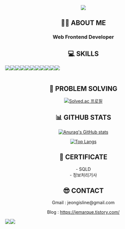 <div align=center>
<img src="https://capsule-render.vercel.app/api?type=cylinder&color=0:E34C26,10:DA5B0B,30:C6538C,75:3572A5,100:A371F7&height=150&section=header&text=I'm%20Eunseon&fontsize=40" />
<h2>👩‍💻 ABOUT ME</h2>
  <h3>Web Frontend Developer</h3>
  <p></p>
<h2>💻 SKILLS</h1>
<div style="display:flex; flex-direction:row;">
    <img src='https://img.shields.io/badge/JavaScript-F7DF1E?style=for-the-badge&logo=JavaScript&logoColor=white'>
  <img src='https://img.shields.io/badge/React-20232A?style=for-the-badge&logo=react&logoColor=61DAFB'>
  <img src='https://img.shields.io/badge/CSS3-1572B6?style=for-the-badge&logo=css3&logoColor=white'>
  <img src='https://img.shields.io/badge/Sass-CC6699?style=for-the-badge&logo=sass&logoColor=white'>
  <img src='https://img.shields.io/badge/Tailwind_CSS-38B2AC?style=for-the-badge&logo=tailwind-css&logoColor=white'>
  <img src='https://img.shields.io/badge/styled--components-DB7093?style=for-the-badge&logo=styled-components&logoColor=white'>
  <img src='https://img.shields.io/badge/Redux-593D88?style=for-the-badge&logo=redux&logoColor=white'>
  <img src='https://img.shields.io/badge/Python-3776AB?style=for-the-badge&logo=python&logoColor=white'>
  <img src='https://img.shields.io/badge/GIT-E44C30?style=for-the-badge&logo=git&logoColor=white'>
  <img src='https://img.shields.io/badge/Notion-%23000000.svg?style=for-the-badge&logo=notion&logoColor=white'>
  <img src='https://img.shields.io/badge/Figma-F24E1E?style=for-the-badge&logo=figma&logoColor=white'>
</div>
<br/>

<h2>🚩 PROBLEM SOLVING</h2>

[![Solved.ac
프로필](http://mazassumnida.wtf/api/v2/generate_badge?boj=sseon21)](https://solved.ac/sseon21)

<h2>📊 GITHUB STATS</h2>

[![Anurag's GitHub stats](https://github-readme-stats.vercel.app/api?username=seon318)](https://github.com/anuraghazra/github-readme-stats)

[![Top Langs](https://github-readme-stats.vercel.app/api/top-langs/?username=seon318)](https://github.com/anuraghazra/github-readme-stats)

<h2>🔖 CERTIFICATE</h2>
- SQLD<br/>
- 정보처리기사

<h2>😎 CONTACT</h2>
<p>Gmail : jeongisline@gmail.com</p>
<p>Blog : <a href='https://jemarque.tistory.com/'>https://jemarque.tistory.com/</a></p>
<div style="display:flex; flex-direction:row;">
  <a href='https://www.instagram.com/definition_of_seon?igsh=MWx4MWhzbmJwd3QxMg%3D%3D&utm_source=qr'> <img src='https://img.shields.io/badge/Instagram-E4405F?style=for-the-badge&logo=instagram&logoColor=white'> </a>
  <a href='https://youtube.com/@user-hb4ih8sz3d?si=YPIa5QCRtw7TztF_'> <img src='https://img.shields.io/badge/YouTube-FF0000?style=for-the-badge&logo=youtube&logoColor=white'></a>
</div>
